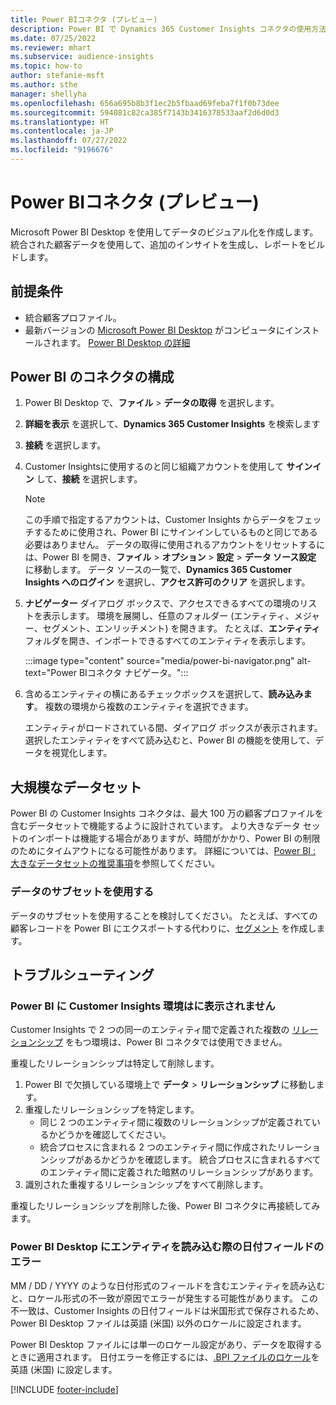 ```yaml
---
title: Power BIコネクタ (プレビュー)
description: Power BI で Dynamics 365 Customer Insights コネクタの使用方法を学びます。
ms.date: 07/25/2022
ms.reviewer: mhart
ms.subservice: audience-insights
ms.topic: how-to
author: stefanie-msft
ms.author: sthe
manager: shellyha
ms.openlocfilehash: 656a695b8b3f1ec2b5fbaad69feba7f1f0b73dee
ms.sourcegitcommit: 594081c82ca385f7143b3416378533aaf2d6d0d3
ms.translationtype: HT
ms.contentlocale: ja-JP
ms.lasthandoff: 07/27/2022
ms.locfileid: "9196676"
---
```

# <a name="power-bi-connector-preview"></a>Power BIコネクタ (プレビュー)

Microsoft Power BI Desktop を使用してデータのビジュアル化を作成します。 統合された顧客データを使用して、追加のインサイトを生成し、レポートをビルドします。

## <a name="prerequisites"></a>前提条件

- 統合顧客プロファイル。
- 最新バージョンの [Microsoft Power BI Desktop](https://powerbi.microsoft.com/desktop/) がコンピュータにインストールされます。 [Power BI Desktop の詳細](/power-bi/desktop-what-is-desktop)

## <a name="configure-the-connector-for-power-bi"></a>Power BI のコネクタの構成

1. Power BI Desktop で、**ファイル** > **データの取得** を選択します。

1. **詳細を表示** を選択して、**Dynamics 365 Customer Insights** を検索します

1. **接続** を選択します。

1. Customer Insightsに使用するのと同じ組織アカウントを使用して **サインイン** して、**接続** を選択します。
   > [!NOTE]
   > この手順で指定するアカウントは、Customer Insights からデータをフェッチするために使用され、Power BI にサインインしているものと同じである必要はありません。 データの取得に使用されるアカウントをリセットするには、Power BI を開き、**ファイル** > **オプション** > **設定** > **データ ソース設定** に移動します。 データ ソースの一覧で、**Dynamics 365 Customer Insights へのログイン** を選択し、**アクセス許可のクリア** を選択します。  

1. **ナビゲーター** ダイアログ ボックスで、アクセスできるすべての環境のリストを表示します。 環境を展開し、任意のフォルダー (エンティティ、メジャー、セグメント、エンリッチメント) を開きます。 たとえば、**エンティティ** フォルダを開き、インポートできるすべてのエンティティを表示します。

   :::image type="content" source="media/power-bi-navigator.png" alt-text="Power BIコネクタ ナビゲータ。":::

1. 含めるエンティティの横にあるチェックボックスを選択して、**読み込みます**。 複数の環境から複数のエンティティを選択できます。

   エンティティがロードされている間、ダイアログ ボックスが表示されます。 選択したエンティティをすべて読み込むと、Power BI の機能を使用して、データを視覚化します。

## <a name="large-data-sets"></a>大規模なデータセット

Power BI の Customer Insights コネクタは、最大 100 万の顧客プロファイルを含むデータセットで機能するように設計されています。 より大きなデータ セットのインポートは機能する場合がありますが、時間がかかり、Power BI の制限のためにタイムアウトになる可能性があります。 詳細については、[Power BI : 大きなデータセットの推奨事項](/power-bi/admin/service-premium-what-is#large-datasets)を参照してください。

### <a name="work-with-a-subset-of-data"></a>データのサブセットを使用する

データのサブセットを使用することを検討してください。 たとえば、すべての顧客レコードを Power BI にエクスポートする代わりに、[セグメント](segments.md) を作成します。

## <a name="troubleshooting"></a>トラブルシューティング​​

### <a name="customer-insights-environment-doesnt-show-in-power-bi"></a>Power BI に Customer Insights 環境はに表示されません

Customer Insights で 2 つの同一のエンティティ間で定義された複数の [リレーションシップ](relationships.md) をもつ環境は、Power BI コネクタでは使用できません。

重複したリレーションシップは特定して削除します。

1. Power BI で欠損している環境上で **データ** > **リレーションシップ** に移動します。
1. 重複したリレーションシップを特定します。
   - 同じ 2 つのエンティティ間に複数のリレーションシップが定義されているかどうかを確認してください。
   - 統合プロセスに含まれる 2 つのエンティティ間に作成されたリレーションシップがあるかどうかを確認します。 統合プロセスに含まれるすべてのエンティティ間に定義された暗黙のリレーションシップがあります。
1. 識別された重複するリレーションシップをすべて削除します。

重複したリレーションシップを削除した後、Power BI コネクタに再接続してみます。

### <a name="errors-on-date-fields-when-loading-entities-in-power-bi-desktop"></a>Power BI Desktop にエンティティを読み込む際の日付フィールドのエラー

MM / DD / YYYY のような日付形式のフィールドを含むエンティティを読み込むと、ロケール形式の不一致が原因でエラーが発生する可能性があります。 この不一致は、Customer Insights の日付フィールドは米国形式で保存されるため、Power BI Desktop ファイルは英語 (米国) 以外のロケールに設定されます。

Power BI Desktop ファイルには単一のロケール設定があり、データを取得するときに適用されます。 日付エラーを修正するには、[.BPI ファイルのロケール](/power-bi/fundamentals/supported-languages-countries-regions#choose-the-language-or-locale-of-power-bi-desktop)を英語 (米国) に設定します。

[!INCLUDE [footer-include](includes/footer-banner.md)]
